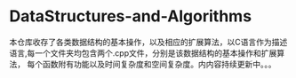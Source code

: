 # DataStructures-and-Algorithms
本仓库收存了各类数据结构的基本操作，以及相应的扩展算法，以C语言作为描述语言,每一个文件夹均包含两个.cpp文件，分别是该数据结构的基本操作和扩展算法，
每个函数附有功能以及时间复杂度和空间复杂度。内内容持续更新中。。。
